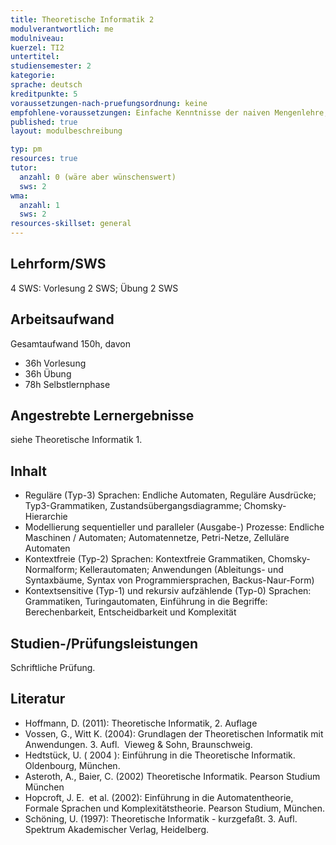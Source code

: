 ```yaml
---
title: Theoretische Informatik 2
modulverantwortlich: me
modulniveau:
kuerzel: TI2
untertitel:
studiensemester: 2
kategorie:
sprache: deutsch
kreditpunkte: 5
voraussetzungen-nach-pruefungsordnung: keine
empfohlene-voraussetzungen: Einfache Kenntnisse der naiven Mengenlehre, wie sie in der Schule vermittelt und bei der mathematischen Begriffsbildung verwendet werden.
published: true
layout: modulbeschreibung

typ: pm
resources: true
tutor:
  anzahl: 0 (wäre aber wünschenswert)
  sws: 2
wma:
  anzahl: 1
  sws: 2
resources-skillset: general 
---
```


## Lehrform/SWS
4 SWS: Vorlesung 2 SWS; Übung 2 SWS

## Arbeitsaufwand
Gesamtaufwand 150h, davon
- 36h Vorlesung
- 36h Übung
- 78h Selbstlernphase

## Angestrebte Lernergebnisse
siehe Theoretische Informatik 1.

## Inhalt
- Reguläre (Typ-3) Sprachen: Endliche Automaten, Reguläre Ausdrücke; Typ3-Grammatiken, Zustandsübergangsdiagramme; Chomsky-Hierarchie
- Modellierung sequentieller und paralleler (Ausgabe-) Prozesse: Endliche Maschinen / Automaten; Automatennetze, Petri-Netze, Zelluläre Automaten
- Kontextfreie (Typ-2) Sprachen: Kontextfreie Grammatiken, Chomsky-Normalform; Kellerautomaten; Anwendungen (Ableitungs- und Syntaxbäume, Syntax von Programmiersprachen, Backus-Naur-Form)
- Kontextsensitive (Typ-1) und rekursiv aufzählende (Typ-0) Sprachen: Grammatiken, Turingautomaten, Einführung in die Begriffe: Berechenbarkeit, Entscheidbarkeit und Komplexität


## Studien-/Prüfungsleistungen
Schriftliche Prüfung.

## Literatur
- Hoffmann, D. (2011): Theoretische Informatik, 2. Auflage
- Vossen, G., Witt K. (2004): Grundlagen der Theoretischen Informatik mit Anwendungen. 3. Aufl.  Vieweg & Sohn, Braunschweig.
- Hedtstück, U. ( 2004 ): Einführung in die Theoretische Informatik. Oldenbourg, München.
- Asteroth, A., Baier, C. (2002) Theoretische Informatik. Pearson Studium München
- Hopcroft, J. E.  et al. (2002): Einführung in die Automatentheorie, Formale Sprachen und Komplexitätstheorie. Pearson Studium, München.
- Schöning, U. (1997): Theoretische Informatik - kurzgefaßt. 3. Aufl. Spektrum Akademischer Verlag, Heidelberg.
